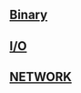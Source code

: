 ## [Binary](https://github.com/keepinmindsh/tech-education/blob/main/01_basic/01_basic/README.md)

## [I/O](https://github.com/keepinmindsh/tech-education/blob/main/01_basic/02_IO/README.md)

## [NETWORK](https://github.com/keepinmindsh/tech-education/blob/main/01_basic/03_Network/README.md)